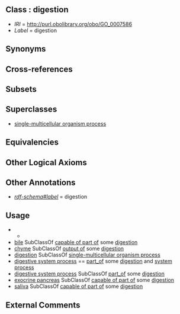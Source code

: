 
## Class : digestion

 * *IRI* = http://purl.obolibrary.org/obo/GO_0007586
 * *Label* = digestion

## Synonyms


## Cross-references


## Subsets


## Superclasses

 * [single-multicellular organism process](../../GO/07/GO_0044707.md)

## Equivalencies


## Other Logical Axioms


## Other Annotations

 * *[rdf-schema#label](../../el/rdf-schema#label.md)* = digestion

## Usage

 * -
 * [bile](../../UBERON/70/UBERON_0001970.md) SubClassOf [capable of part of](../../RO/16/RO_0002216.md) some [digestion](../../GO/86/GO_0007586.md)
 * [chyme](../../UBERON/10/UBERON_0000910.md) SubClassOf [output of](../../RO/53/RO_0002353.md) some [digestion](../../GO/86/GO_0007586.md)
 * [digestion](../../GO/86/GO_0007586.md) SubClassOf [single-multicellular organism process](../../GO/07/GO_0044707.md)
 * [digestive system process](../../GO/00/GO_0022600.md) == [part_of](../../BFO/50/BFO_0000050.md) some [digestion](../../GO/86/GO_0007586.md) and [system process](../../GO/08/GO_0003008.md)
 * [digestive system process](../../GO/00/GO_0022600.md) SubClassOf [part_of](../../BFO/50/BFO_0000050.md) some [digestion](../../GO/86/GO_0007586.md)
 * [exocrine pancreas](../../UBERON/17/UBERON_0000017.md) SubClassOf [capable of part of](../../RO/16/RO_0002216.md) some [digestion](../../GO/86/GO_0007586.md)
 * [saliva](../../UBERON/36/UBERON_0001836.md) SubClassOf [capable of part of](../../RO/16/RO_0002216.md) some [digestion](../../GO/86/GO_0007586.md)

## External Comments


